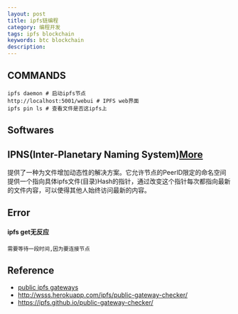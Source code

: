 ```yaml
---
layout: post
title: ipfs链编程
category: 编程开发
tags: ipfs blockchain
keywords: btc blockchain
description: 
---
```



## COMMANDS

```
ipfs daemon # 启动ipfs节点
http://localhost:5001/webui # IPFS web界面
ipfs pin ls # 查看文件是否这ipfs上
```

## Softwares

## IPNS(Inter-Planetary Naming System)[More](https://blog.csdn.net/chenmo187J3X1/article/details/80988140)

提供了一种为文件增加动态性的解决方案。它允许节点的PeerID限定的命名空间提供一个指向具体ipfs文件(目录)Hash的指针，通过改变这个指针每次都指向最新的文件内容，可以使得其他人始终访问最新的内容。

## Error

#### ipfs get无反应

```
需要等待一段时间,因为要连接节点
```


## Reference

* [public ipfs gateways](https://ipfs.github.io/public-gateway-checker/)
* <http://wsss.herokuapp.com/ipfs/public-gateway-checker/>
* <https://ipfs.github.io/public-gateway-checker/>